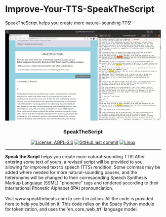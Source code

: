 # Improve-Your-TTS-SpeakTheScript
SpeakTheScript helps you create more natural-sounding TTS!

![Image SpeakTheScript](https://github.com/LPBeaulieu/Improve-Your-TTS-SpeakTheScript/blob/main/SpeakTheScriptThumbnail.png)
<h3 align="center">SpeakTheScript</h3>
<div align="center">
  
  [![License: AGPL-3.0](https://img.shields.io/badge/License-AGPLv3.0-brightgreen.svg)](https://github.com/LPBeaulieu/Improve-Your-TTS-SpeakTheScript/blob/main/LICENSE)
  [![GitHub last commit](https://img.shields.io/github/last-commit/LPBeaulieu/Improve-Your-TTS-SpeakTheScript
)](https://github.com/Improve-Your-TTS-SpeakTheScript)
  [![Linux](https://svgshare.com/i/Zhy.svg)](https://svgshare.com/i/Zhy.svg)
  
</div>

---

<p align="left"> <b>Speak the Script</b> helps you create more natural-sounding TTS! After entering some text of yours, a revised script will be provided to you, allowing for improved text to speech (TTS) rendition. Some commas may be added where needed for more natural-sounding pauses, and the heteronyms will be changed to their corresponding Speech Synthesis Markup Language (SSML) "phoneme" tags and rendered according to their International Phonetic Alphabet (IPA) pronounciation.<br><br> Visit www.speakthebeats.com to see it in action. All the code is provided here to help you build on it! This code relies on the Spacy Python module for tokenization, and uses the 'en_core_web_trf' language model.</p>
